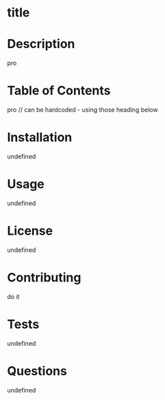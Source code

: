 # title
  
  # Description
  pro

  # Table of Contents
  pro
  // can be hardcoded - using those heading below
 
  # Installation
  undefined

  # Usage
  undefined
  # License
  
  undefined

  # Contributing
  do it

  # Tests
  undefined

  # Questions
  undefined

